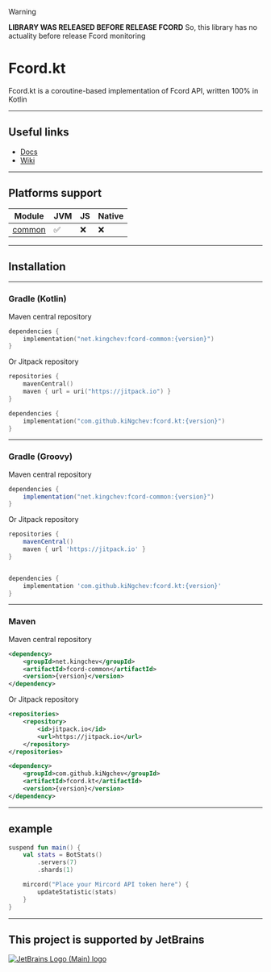 > [!WARNING]
> **LIBRARY WAS RELEASED BEFORE RELEASE FCORD**
> So, this library has no actuality before release Fcord monitoring
# Fcord.kt

Fcord.kt is a coroutine-based implementation of Fcord API, written 100% in Kotlin

---
## Useful links
- [Docs](https://kingchev.github.io/Fcord.kt/)
- [Wiki](https://github.com/kiNgchev/fcord.kt/wiki)

---
## Platforms support
| Module                   | JVM | JS | Native |
|--------------------------|-----|----|--------|
| [common](./fcord-common) | ✅   | ❌  | ❌      |

---
## Installation 

---
### Gradle (Kotlin)
Maven central repository
```kotlin
dependencies {
    implementation("net.kingchev:fcord-common:{version}")
}
```
Or Jitpack repository
```kotlin
repositories {
    mavenCentral()
    maven { url = uri("https://jitpack.io") }
}

dependencies {
    implementation("com.github.kiNgchev:fcord.kt:{version}")
}
```
---
### Gradle (Groovy)
Maven central repository
```groovy
dependencies {
    implementation("net.kingchev:fcord-common:{version}")
}
```
Or Jitpack repository
```groovy
repositories {
    mavenCentral()
    maven { url 'https://jitpack.io' }
}


dependencies {
    implementation 'com.github.kiNgchev:fcord.kt:{version}'
}
```
---
### Maven
Maven central repository
```xml
<dependency>
    <groupId>net.kingchev</groupId>
    <artifactId>fcord-common</artifactId>
    <version>{version}</version>
</dependency>
```
Or Jitpack repository
```xml
<repositories>
    <repository>
        <id>jitpack.io</id>
        <url>https://jitpack.io</url>
    </repository>
</repositories>
```
```xml
<dependency>
    <groupId>com.github.kiNgchev</groupId>
    <artifactId>fcord.kt</artifactId>
    <version>{version}</version>
</dependency>
```
---
## example
```kotlin
suspend fun main() {
    val stats = BotStats()
        .servers(7)
        .shards(1)

    mircord("Place your Mircord API token here") {
        updateStatistic(stats)
    }
}
```
---
## This project is supported by JetBrains
[![JetBrains Logo (Main) logo](https://resources.jetbrains.com/storage/products/company/brand/logos/jb_beam.svg)](https://jb.gg/OpenSourceSupport)